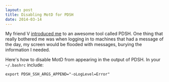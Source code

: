 ```yaml
---
layout: post
title: Disabling MotD for PDSH
date: 2014-03-14
---
```


My friend V [introduced me](http://vverma.net/use-pdsh-to-shell-into-multiple-hosts.html) to an awesome tool called PDSH. One thing that really bothered me was when logging in to machines that had a message of the day, my screen would be flooded with messages, burying the information I needed. 

Here's how to disable MotD from appearing in the output of PDSH. In your `~/.bashrc` include:

```
export PDSH_SSH_ARGS_APPEND="-oLogLevel=Error"
```
